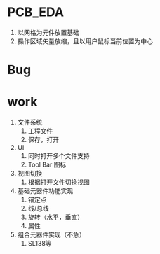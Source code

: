 # PCB_EDA

1. 以网格为元件放置基础
2. 操作区域矢量放缩，且以用户鼠标当前位置为中心

# Bug

# work

1. 文件系统
   1. 工程文件
   2. 保存，打开
2. UI
   1. 同时打开多个文件支持
   2. Tool Bar 图标
3. 视图切换
   1. 根据打开文件切换视图
4. 基础元器件功能实现
   1. 锚定点
   2. 线/总线
   3. 旋转（水平，垂直）
   4. 属性
5. 组合元器件实现（不急）
   1. SL138等